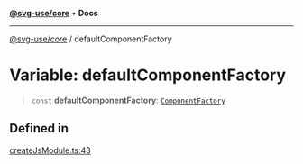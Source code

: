 [**@svg-use/core**](../README.md) • **Docs**

---

[@svg-use/core](../README.md) / defaultComponentFactory

# Variable: defaultComponentFactory

> `const` **defaultComponentFactory**:
> [`ComponentFactory`](../type-aliases/ComponentFactory.md)

## Defined in

[createJsModule.ts:43](https://github.com/fpapado/svg-use/blob/585a805df232df52047b5d894dcd94635b4f932c/packages/core/src/createJsModule.ts#L43)
